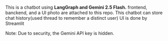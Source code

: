 This is a chatbot using **LangGraph and Gemini 2.5 Flash.**
frontend, banckend, and a UI photo are attached to this repo.
This chatbot can store chat history(used thread to remember a distinct user)
UI is done by Streamlit

Note: Due to security, the Gemini API key is hidden.
